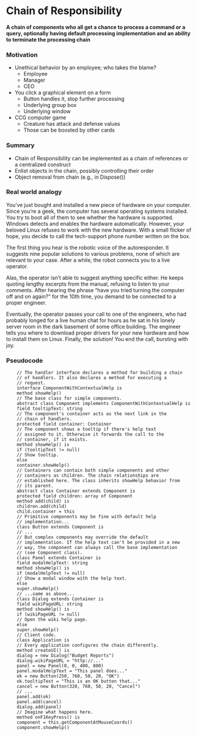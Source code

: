 ﻿# Chain of Responsibility

**A chain of components who all get a chance to process a command or a query, optionally having default processing
implementation and an ability to terminate the processing chain**

### Motivation

- Unethical behavior by an employee; who takes the blame?
    - Employee
    - Manager
    - CEO
- You click a graphical element on a form
    - Button handles it, stop further processing
    - Underlying group box
    - Underlying window
- CCG computer game
    - Creature has attack and defense values
    - Those can be boosted by other cards

### Summary

- Chain of Responsibility can be implemented as a chain of references or a centralized construct
- Enlist objects in the chain, possibly controlling their order
- Object removal from chain (e.g., in Dispose())

### Real world analogy

You’ve just bought and installed a new piece of hardware on your computer. Since you’re a geek, the computer has several
operating systems installed. You try to boot all of them to see whether the hardware is supported. Windows detects and
enables the hardware automatically. However, your beloved Linux refuses to work with the new hardware. With a small
flicker of hope, you decide to call the tech-support phone number written on the box.

The first thing you hear is the robotic voice of the autoresponder. It suggests nine popular solutions to various
problems, none of which are relevant to your case. After a while, the robot connects you to a live operator.

Alas, the operator isn’t able to suggest anything specific either. He keeps quoting lengthy excerpts from the manual,
refusing to listen to your comments. After hearing the phrase “have you tried turning the computer off and on again?”
for the 10th time, you demand to be connected to a proper engineer.

Eventually, the operator passes your call to one of the engineers, who had probably longed for a live human chat for
hours as he sat in his lonely server room in the dark basement of some office building. The engineer tells you where to
download proper drivers for your new hardware and how to install them on Linux. Finally, the solution! You end the call,
bursting with joy.

### Pseudocode

        // The handler interface declares a method for building a chain
        // of handlers. It also declares a method for executing a
        // request.
        interface ComponentWithContextualHelp is
        method showHelp()
        // The base class for simple components.
        abstract class Component implements ComponentWithContextualHelp is
        field tooltipText: string
        // The component's container acts as the next link in the
        // chain of handlers.
        protected field container: Container
        // The component shows a tooltip if there's help text
        // assigned to it. Otherwise it forwards the call to the
        // container, if it exists.
        method showHelp() is
        if (tooltipText != null)
        // Show tooltip.
        else
        container.showHelp()
        // Containers can contain both simple components and other
        // containers as children. The chain relationships are
        // established here. The class inherits showHelp behavior from
        // its parent.
        abstract class Container extends Component is
        protected field children: array of Component
        method add(child) is
        children.add(child)
        child.container = this
        // Primitive components may be fine with default help
        // implementation...
        class Button extends Component is
        // ...
        // But complex components may override the default
        // implementation. If the help text can't be provided in a new
        // way, the component can always call the base implementation
        // (see Component class).
        class Panel extends Container is
        field modalHelpText: string
        method showHelp() is
        if (modalHelpText != null)
        // Show a modal window with the help text.
        else
        super.showHelp()
        // ...same as above...
        class Dialog extends Container is
        field wikiPageURL: string
        method showHelp() is
        if (wikiPageURL != null)
        // Open the wiki help page.
        else
        super.showHelp()
        // Client code.
        class Application is
        // Every application configures the chain differently.
        method createUI() is
        dialog = new Dialog("Budget Reports")
        dialog.wikiPageURL = "http://..."
        panel = new Panel(0, 0, 400, 800)
        panel.modalHelpText = "This panel does..."
        ok = new Button(250, 760, 50, 20, "OK")
        ok.tooltipText = "This is an OK button that..."
        cancel = new Button(320, 760, 50, 20, "Cancel")
        // ...
        panel.add(ok)
        panel.add(cancel)
        dialog.add(panel)
        // Imagine what happens here.
        method onF1KeyPress() is
        component = this.getComponentAtMouseCoords()
        component.showHelp()